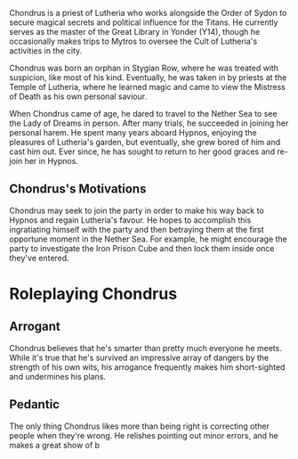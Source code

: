 Chondrus is a priest of Lutheria who works alongside the Order of Sydon to secure magical secrets and political influence for the Titans. He currently serves as the master of the Great Library in Yonder (Y14), though he occasionally makes trips to Mytros to oversee the Cult of Lutheria's activities in the city.

Chondrus was born an orphan in Stygian Row, where he was treated with suspicion, like most of his kind. Eventually, he was taken in by priests at the Temple of Lutheria, where he learned magic and came to view the Mistress of Death as his own personal saviour.

When Chondrus came of age, he dared to travel to the Nether Sea to see the Lady of Dreams in person. After many trials, he succeeded in joining her personal harem. He spent many years aboard Hypnos, enjoying the pleasures of Lutheria's garden, but eventually, she grew bored of him and cast him out. Ever since, he has sought to return to her good graces and re-join her in Hypnos.

## Chondrus's Motivations

Chondrus may seek to join the party in order to make his way back to Hypnos and regain Lutheria's favour. He hopes to accomplish this ingratiating himself with the party and then betraying them at the first opportune moment in the Nether Sea. For example, he might encourage the party to investigate the Iron Prison Cube and then lock them inside once they've entered.

# Roleplaying Chondrus

## Arrogant
Chondrus believes that he's smarter than pretty much everyone he meets. While it's true that he's survived an impressive array of dangers by the strength of his own wits, his arrogance frequently makes him short-sighted and undermines his plans.

## Pedantic
The only thing Chondrus likes more than being right is correcting other people when they're wrong. He relishes pointing out minor errors, and he makes a great show of b